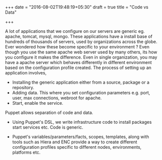 +++
date = "2016-08-02T19:48:19+05:30"
draft = true
title = "Code vs Data"

+++

A lot of applications that we configure on our servers are generic eg. apache, tomcat, mysql, mongo. These applications have a install base of hundreds of thousands of servers, used by organizations across the globe. Ever wondered how these become specific to your environment ? Even though you use the same apache web server used by many others, its how you configure it makes the difference. Even in single organization, you may have a apache server which behaves differently in different environment based on the configuration profile created. The process of setting up an application involves,


* Installing the generic application either from a source, package or a repository.
* Adding data. This where you set configuration parameters  e.g. port, user, max connections, webroot for apache.
* Start, enable the service.

Puppet allows separation of  code and data.

* Using Puppet's DSL, we write infrastructure code to install packages start services etc. Code is generic.

* Puppet's variables/parameters/facts, scopes, templates, along with tools such as Hiera and ENC provide a way to create different configuration profiles specific to different nodes, environments, platforms etc.
